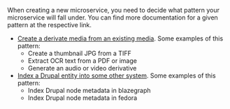 When creating a new microservice, you need to decide what pattern your microservice will fall under. You can find more documentation for a given pattern at the respective link.

- [Create a derivate media from an existing media](../derivatives/events/). Some examples of this pattern:
  - Create a thumbnail JPG from a TIFF
  - Extract OCR text from a PDF or image
  - Generate an audio or video derivative
- [Index a Drupal entity into some other system](../index/events/). Some examples of this pattern:
  - Index Drupal node metadata in blazegraph
  - Index Drupal node metadata in fedora
